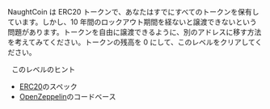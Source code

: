NaughtCoin は ERC20 トークンで、あなたはすでにすべてのトークンを保有しています。しかし、10 年間のロックアウト期間を経ないと譲渡できないという問題があります。トークンを自由に譲渡できるように、別のアドレスに移す方法を考えてみてください。トークンの残高を 0 にして、このレベルをクリアしてください。

&nbsp;
このレベルのヒント

- [ERC20](https://github.com/ethereum/EIPs/blob/master/EIPS/eip-20.md)のスペック
- [OpenZeppelin](https://github.com/OpenZeppelin/zeppelin-solidity/tree/master/contracts)のコードベース
